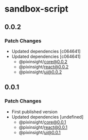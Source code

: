 # sandbox-script

## 0.0.2

### Patch Changes

- Updated dependencies [c064641]
- Updated dependencies [c064641]
  - @pixinsight/core@0.0.2
  - @pixinsight/react@0.0.2
  - @pixinsight/ui@0.0.2

## 0.0.1

### Patch Changes

- First published version
- Updated dependencies [undefined]
  - @pixinsight/core@0.0.1
  - @pixinsight/react@0.0.1
  - @pixinsight/ui@0.0.1
